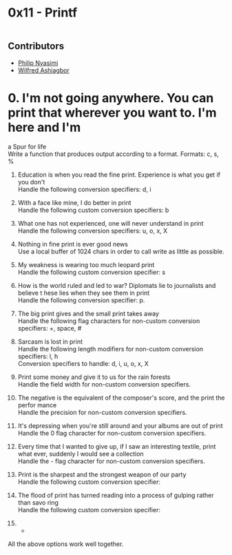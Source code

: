 # 0x11 - Printf
``` c
```

## Contributors
- [Philip Nyasimi ](https://github.com/NyasimiPhilip)
- [Wilfred Ashiagbor ](https://github.com/wonka94)

# 0. I'm not going anywhere. You can print that wherever you want to. I'm here and I'm
 a Spur for life                                                                    
Write a function that produces output according to a format.
Formats: c, s, %

1. Education is when you read the fine print. Experience is what you get if you don't                                                                                   
Handle the following conversion specifiers: d, i

2. With a face like mine, I do better in print                                      
Handle the following custom conversion specifiers: b

3. What one has not experienced, one will never understand in print                 
Handle the following conversion specifiers: u, o, x, X                                    

4. Nothing in fine print is ever good news                                          
Use a local buffer of 1024 chars in order to call write as little as possible.      

5. My weakness is wearing too much leopard print                                    
Handle the following custom conversion specifier: s                                

6. How is the world ruled and led to war? Diplomats lie to journalists and believe t
hese lies when they see them in print                                               
Handle the following conversion specifier: p.                                       

7. The big print gives and the small print takes away                               
Handle the following flag characters for non-custom conversion specifiers: +, space, #    

8. Sarcasm is lost in print                                                         
Handle the following length modifiers for non-custom conversion specifiers: l, h                                                                                   
Conversion specifiers to handle: d, i, u, o, x, X                                   

9. Print some money and give it to us for the rain forests                          
Handle the field width for non-custom conversion specifiers.                        

10. The negative is the equivalent of the composer's score, and the print the perfor
mance                                                                               
Handle the precision for non-custom conversion specifiers.                          

11. It's depressing when you're still around and your albums are out of print       
Handle the 0 flag character for non-custom conversion specifiers.                   

12. Every time that I wanted to give up, if I saw an interesting textile, print what
 ever, suddenly I would see a collection                                            
Handle the - flag character for non-custom conversion specifiers.                   

13. Print is the sharpest and the strongest weapon of our party                     
Handle the following custom conversion specifier:                                   

14. The flood of print has turned reading into a process of gulping rather than savo
ring                                                                                
Handle the following custom conversion specifier:                                   

15. *                                                                               
All the above options work well together.